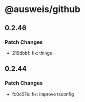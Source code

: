 # @ausweis/github

## 0.2.46

### Patch Changes

- 219dbbf: fix: things

## 0.2.44

### Patch Changes

- fc0c07e: fix: improve tsconfig
